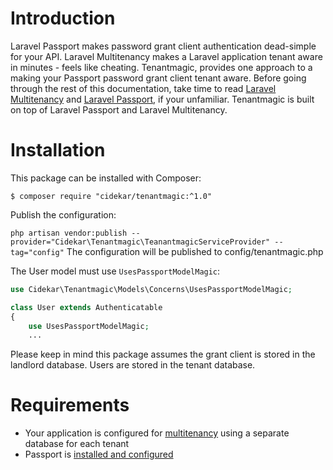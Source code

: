 # Introduction
Laravel Passport makes password grant client authentication dead-simple for your API.  Laravel Multitenancy makes a Laravel application tenant aware in minutes - feels like cheating. Tenantmagic, provides one approach to a making your Passport password grant client tenant aware. Before going through the rest of this documentation, take time to read [Laravel Multitenancy](https://spatie.be/docs/laravel-multitenancy/v1/installation/using-multiple-databases) and [Laravel Passport](https://laravel.com/docs/7.x/passport), if your unfamiliar. Tenantmagic is built on top of Laravel Passport and Laravel Multitenancy.

# Installation
This package can be installed with Composer:

```$ composer require "cidekar/tenantmagic:^1.0"```

Publish the configuration:

```php artisan vendor:publish --provider="Cidekar\Tenantmagic\TeanantmagicServiceProvider" --tag="config"```
The configuration will be published to config/tenantmagic.php

The User model must use ```UsesPassportModelMagic```:

```php
use Cidekar\Tenantmagic\Models\Concerns\UsesPassportModelMagic;

class User extends Authenticatable
{
    use UsesPassportModelMagic;
    ...
```
Please keep in mind this package assumes the grant client is stored in the landlord database. Users are stored in the tenant database.

# Requirements
- Your application is configured for [multitenancy](https://spatie.be/docs/laravel-multitenancy/v1/installation/using-multiple-databases) using a separate database for each tenant
- Passport is [installed and configured](https://laravel.com/docs/7.x/passport#installation)
